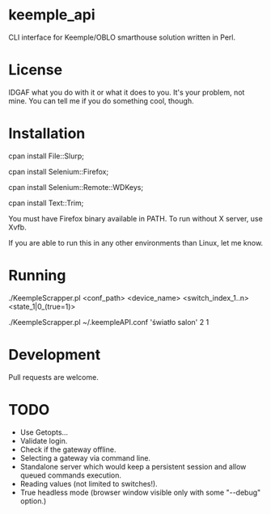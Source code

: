 # keemple_api
CLI interface for Keemple/OBLO smarthouse solution written in Perl.

# License

IDGAF what you do with it or what it does to you. It's your problem, not mine. You can tell me if you do something cool, though.

# Installation

cpan install File::Slurp;

cpan install Selenium::Firefox;

cpan install Selenium::Remote::WDKeys;

cpan install Text::Trim;

You must have Firefox binary available in PATH. To run without X server, use Xvfb.

If you are able to run this in any other environments than Linux, let me know.

# Running

./KeempleScrapper.pl <conf_path> <device_name> <switch_index_1..n> <state_1|0_(true=1)>
  
./KeempleScrapper.pl ~/.keempleAPI.conf 'światło salon' 2 1

# Development

Pull requests are welcome.

# TODO

* Use Getopts...
* Validate login.
* Check if the gateway offline.
* Selecting a gateway via command line.
* Standalone server which would keep a persistent session and allow queued commands execution.
* Reading values (not limited to switches!).
* True headless mode (browser window visible only with some "--debug" option.)
